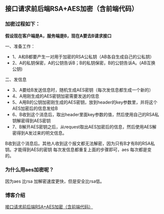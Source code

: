 ## 接口请求前后端RSA+AES加密（含前端代码）

### 加密过程如下：
**假设现在客户端是A，服务端是B，现在A要去B请求接口**

一、准备工作：
+ 1、A和B都要产生一对用于加密的RSA公私钥（AB各自生成自己的公私钥）
+ 2、A的私钥保密，A的公钥告诉B；B的私钥保密，B的公钥告诉A。(AB互换公钥)

二、发信息
+ 3、A要给B发送信息时，随机生成AES密钥（每次发信息都生成一个新的）
+ 4、A用刚生成的AES密钥加密需要发送的信息
+ 5、A用B的公钥加密刚生成的AES密钥，放到header的key参数里，并将这个AES加密后的信息发给B
+ 6、B收到这个消息后，取出header里面key参数的值，然后使用自己的RSA私钥解密得到AES密钥
+ 7、B解开AES密钥之后，从request取出AES加密后的信息，然后使用AES解密得到A发过来的明文信息。

B收到这个消息后。其他人收到这个报文都无法解密，因为只有B才有B的RSA私钥。才能得到AES的密钥
每次发信息都重复上面的步骤即可，aes 每次都是变的。

### 为什么用aes加密呢？
因为aes 比rsa 加解密速度更快，但是安全比rsa低。

### 博客介绍
[接口请求前后端RSA+AES加密（含前端代码）](https://rstyro.github.io/blog/2020/10/22/Springboot2接口加解密全过程详解(含前端代码)/)